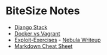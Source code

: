 # BiteSize Notes

* [Django Stack](DjangoStack.md)
* [Docker vs Vagrant](DockerVsVagrant.md)
* [Exploit-Exercises](https://exploit-exercises.com) - [Nebula Writeup](Nebula.md)
* [Markdown Cheat Sheet](https://github.com/adam-p/markdown-here/wiki/Markdown-Cheatsheet)

